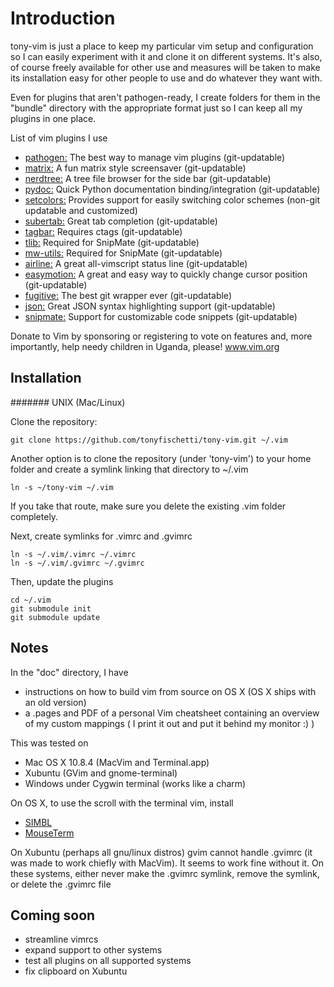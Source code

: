 # Introduction

tony-vim is just a place to keep my particular vim setup and configuration
so I can easily experiment with it and clone it on different systems. It's 
also, of course freely available for other use and measures will be taken
to make its installation easy for other people to use and do whatever they
want with.

Even for plugins that aren't pathogen-ready, I create folders for them
in the "bundle" directory with the appropriate format just so I can keep
all my plugins in one place.

List of vim plugins I use
 - [pathogen:](https://github.com/tpope/vim-pathogen)
   The best way to manage vim plugins
   (git-updatable)
 - [matrix:](https://github.com/uguu-org/vim-matrix-screensaver)
   A fun matrix style screensaver 
   (git-updatable)
 - [nerdtree:](https://github.com/scrooloose/nerdtree)
   A tree file browser for the side bar
   (git-updatable)
 - [pydoc:](https://github.com/fs111/pydoc.vim)
   Quick Python documentation binding/integration
   (git-updatable)
 - [setcolors:](http://vim.wikia.com/wiki/VimTip341)
   Provides support for easily switching color schemes
   (non-git updatable and customized)
 - [subertab:](https://github.com/ervandew/supertab)
   Great tab completion
   (git-updatable)
 - [tagbar:](github.com/majutsushi/tagbar)
   Requires ctags
   (git-updatable)
 - [tlib:](https://github.com/tomtom/tlib_vim.git)
   Required for SnipMate
   (git-updatable)
 - [mw-utils:](https://github.com/MarcWeber/vim-addon-mw-utils.git)
   Required for SnipMate
   (git-updatable)
 - [airline:](https://github.com/bling/vim-airline)
   A great all-vimscript status line
   (git-updatable)
 - [easymotion:](https://github.com/Lokaltog/vim-easymotion)
   A great and easy way to quickly change cursor position
   (git-updatable)
 - [fugitive:](https://github.com/tpope/vim-fugitive)
   The best git wrapper ever
   (git-updatable)
 - [json:](https://github.com/vim-scripts/vim-json-bundle)
   Great JSON syntax highlighting support
   (git-updatable)
 - [snipmate:](https://github.com/garbas/vim-snipmate)
   Support for customizable code snippets
   (git-updatable)

Donate to Vim by sponsoring or registering to vote on features and, more
importantly, help needy children in Uganda, please!
www.vim.org


Installation
-------------

####### UNIX (Mac/Linux)

Clone the repository:

    git clone https://github.com/tonyfischetti/tony-vim.git ~/.vim

Another option is to clone the repository (under 'tony-vim') to your home
folder and create a symlink linking that directory to ~/.vim

    ln -s ~/tony-vim ~/.vim

If you take that route, make sure you delete the existing .vim folder
completely.
 

Next, create symlinks for .vimrc and .gvimrc

    ln -s ~/.vim/.vimrc ~/.vimrc
    ln -s ~/.vim/.gvimrc ~/.gvimrc


Then, update the plugins

    cd ~/.vim
    git submodule init
    git submodule update



Notes
-----

In the "doc" directory, I have
 - instructions on how to build vim from source on OS X (OS X ships with 
an old version)
 - a .pages and PDF of a personal Vim cheatsheet containing an overview
of my custom mappings ( I print it out and put it behind my monitor :) )

This was tested on 
 - Mac OS X 10.8.4 (MacVim and Terminal.app)
 - Xubuntu (GVim and gnome-terminal)
 - Windows under Cygwin terminal (works like a charm)

On OS X, to use the scroll with the terminal vim, install
 - [SIMBL](http://www.culater.net/software/SIMBL/SIMBL.php)
 - [MouseTerm](https://bitheap.org/mouseterm/)

On Xubuntu (perhaps all gnu/linux distros) gvim cannot handle .gvimrc
(it was made to work chiefly with MacVim). It seems to work fine without it.
On these systems, either never make the .gvimrc symlink, remove the symlink,
or delete the .gvimrc file


Coming soon
----
 - streamline vimrcs
 - expand support to other systems
 - test all plugins on all supported systems
 - fix clipboard on Xubuntu


